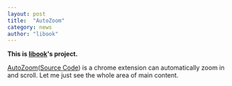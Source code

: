 ```yaml
---
layout: post
title:  "AutoZoom"
category: news
author: "libook"
---
```


**This is [libook](https://github.com/libook)'s project.**

[AutoZoom](https://chrome.google.com/webstore/detail/auto-zoom/eiafhhcnnjnnigicgpfpabacnphimbdi?utm_source=chrome-app-launcher-info-dialog)([Source Code](https://github.com/libook/AutoZoom)) is a chrome extension can automatically zoom in and scroll. Let me just see the whole area of main content.

